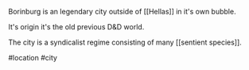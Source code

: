 Borinburg is an legendary city outside of [[Hellas]] in it's own bubble.

It's origin it's the old previous D&D world.

The city is a syndicalist regime consisting of many [[sentient species]].

#location #city 